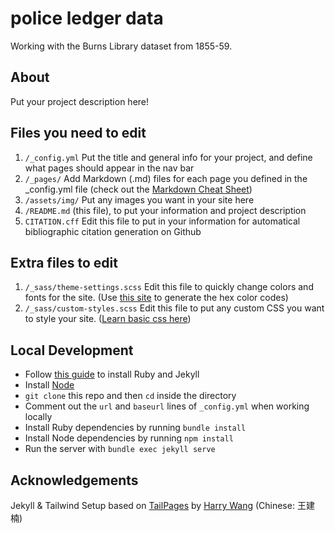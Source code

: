 # police ledger data

Working with the Burns Library dataset from 1855-59.

## About

Put your project description here!

## Files you need to edit

1. `/_config.yml` Put the title and general info for your project, and define what pages should appear in the nav bar
2. `/_pages/` Add Markdown (.md) files for each page you defined in the _config.yml file (check out the [Markdown Cheat Sheet](https://www.markdownguide.org/cheat-sheet/))
3. `/assets/img/` Put any images you want in your site here
4. `/README.md` (this file), to put your information and project description
5. `CITATION.cff` Edit this file to put in your information for automatical bibliographic citation generation on Github

## Extra files to edit

1. `/_sass/theme-settings.scss` Edit this file to quickly change colors and fonts for the site. (Use [this site](https://htmlcolorcodes.com/color-picker/) to generate the hex color codes)
2. `/_sass/custom-styles.scss` Edit this file to put any custom CSS you want to style your site. ([Learn basic css here](https://www.w3schools.com/w3css/defaulT.asp))

## Local Development

* Follow [this guide](https://jekyllrb.com/docs/installation/) to install Ruby and Jekyll
* Install [Node](https://nodejs.org/en)
* `git clone` this repo and then `cd` inside the directory
* Comment out the `url` and `baseurl` lines of `_config.yml` when working locally
* Install Ruby dependencies by running `bundle install`
* Install Node dependencies by running `npm install`
* Run the server with `bundle exec jekyll serve`

## Acknowledgements

Jekyll & Tailwind Setup based on [TailPages](https://github.com/harrywang/tailpages) by [Harry Wang](https://harrywang.me/) (Chinese: 王建楠)
